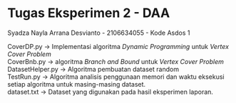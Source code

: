 # Tugas Eksperimen 2 - DAA
Syadza Nayla Arrana Desvianto - 2106634055 - Kode Asdos 1

CoverDP.py &rarr; Implementasi algoritma _Dynamic Programming_ untuk _Vertex Cover Problem_ <br/>
CoverBnb.py &rarr; algoritma _Branch and Bound_ untuk _Vertex Cover Problem_ <br/>
DatasetHelper.py &rarr; Algoritma pembuatan dataset random <br/>
TestRun.py &rarr; Algoritma analisis penggunaan memori dan waktu eksekusi setiap algoritma untuk masing-masing dataset. <br/>
dataset.txt &rarr; Dataset yang digunakan pada hasil eksperimen laporan.
